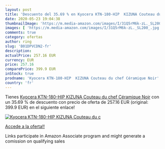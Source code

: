```yaml
---
layout: post
title: 'Descuento del 35.69 % en Kyocera KTN-180-HIP  KIZUNA Couteau du c'
date: 2020-05-23 19:04:38
thumbnailImage: 'https://m.media-amazon.com/images/I/31Q5rM6k-zL._SL200_.jpg'
images: [ 'https://m.media-amazon.com/images/I/31Q5rM6k-zL._SL200_.jpg' ]
comments: true
category: ofertas
author: ring
slug: 'B01DPVCDN2-fr'
description:
actualPrice: 257.16 EUR
currency: EUR
price: 257.16
comparePrice: 399.9 EUR
inStock: true
prodname: 'Kyocera KTN-180-HIP  KIZUNA Couteau du chef Céramique Noir'
country: 'fr'
---
```


Tienes [Kyocera KTN-180-HIP  KIZUNA Couteau du chef Céramique Noir](https://www.amazon.fr/dp/B01DPVCDN2/?tag=tolees0d-21) con un 35.69 % de descuento con precio de oferta de 257.16 EUR (original: 399.9 EUR) en el siguiente enlace!

[![Kyocera KTN-180-HIP  KIZUNA Couteau du c](https://m.media-amazon.com/images/I/31Q5rM6k-zL._SL200_.jpg)](https://www.amazon.fr/dp/B01DPVCDN2/?tag=tolees0d-21)

[Accede a la oferta!!](https://www.amazon.fr/dp/B01DPVCDN2/?tag=tolees0d-21)

Links participate in Amazon Associate program and might generate a comission on qualifying sales


